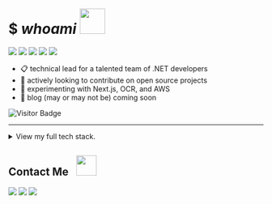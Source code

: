 # $ _whoami_ <img src="https://mariajandersen.com/wp-content/uploads/2019/03/gladkunde_gif.gif" width="50">

<a href="#"><img src="https://img.shields.io/badge/Full%20Stack-Developer-white?style=flat-square"></a>
<a href="#"><img src="https://img.shields.io/badge/DevOps-Engineer-white?style=flat-square"></a>
<a href="#"><img src="https://img.shields.io/badge/Cloud%20Systems-Architect-white?style=flat-square"></a>
<a href="#"><img src="https://img.shields.io/badge/Open%20Source-Advocate-white?style=flat-square"></a>
<a href="#"><img src="https://img.shields.io/badge/Clean%20Code-Fanatic-white?style=flat-square"></a>

- :clipboard: technical lead for a talented team of .NET developers
- :telescope: actively looking to contribute on open source projects
- :seedling: experimenting with Next.js, OCR, and AWS
- :speech_balloon: blog (may or may not be) coming soon

![Visitor Badge](https://visitor-badge.laobi.icu/badge?page_id=brignano.brignano)

---

<details>
  <summary>View my full tech stack.</summary>
  <br/>
 <table>
  <tr>
   <td>syntax</td>
   <td>
    <a href="#"><img src="https://img.shields.io/badge/-JavaScript-F7DF1E?style=flat-square&logo=javascript&logoColor=black"/></a>
    <a href="#"><img src="https://img.shields.io/badge/-TypeScript-007ACC?style=flat-square&logo=typescript"/></a>
    <a href="#"><img src="https://img.shields.io/badge/-Python-3776AB?style=flat-square&logo=Python&logoColor=white"/>
    <a href="#"><img src="https://img.shields.io/badge/-C%20Sharp-00599C?style=flat-square&logo=c%20sharp"/></a>
    <a href="#"><img src="https://img.shields.io/badge/-.NET-5C2D91?style=flat-square&logo=.net"/></a>
    <a href="#"><img src="https://img.shields.io/badge/-Java-007396?style=flat-square&logo=java&logoColor=white"/></a>
    <a href="#"><img src="https://img.shields.io/badge/-HTML5-E34F26?style=flat-square&logo=html5&logoColor=white"/></a>
    <a href="#"><img src="https://img.shields.io/badge/-CSS3-1572B6?style=flat-square&logo=css3"/></a>
    <a href="#"><img src="https://img.shields.io/badge/-Sass-CC6699?style=flat-square&logo=sass&logoColor=white"/></a>
    <a href="#"><img src="https://img.shields.io/badge/-Markdown-black?style=flat-square&logo=markdown&logoColor=white"/></a>
  </td>
  </tr>
  <tr>
     <td>frameworks</td>
      <td>
       <a href="#"><img src="https://img.shields.io/badge/-React-61DAFB?style=flat-square&logo=react&logoColor=black"/></a>
       <a href="#"><img src="https://img.shields.io/badge/-Angular-DD0031?style=flat-square&logo=Angular"/></a>
       <a href="#"><img src="https://img.shields.io/badge/-Bootstrap-563D7C?style=flat-square&logo=bootstrap"/></a>
       <a href="#"><img src="https://img.shields.io/badge/-Node.js-339933?style=flat-square&logo=Node.js&logoColor=white"/></a>
       <a href="#"><img src="https://img.shields.io/badge/-Vue.js-4FC08D?style=flat-square&logo=vue.js&logoColor=white"/></a>
       <a href="#"><img src="https://img.shields.io/badge/-jQuery-0769AD?style=flat-square&logo=jquery&logoColor=white"/></a>
       <a href="#"><img src="https://img.shields.io/badge/-Django-092E20?style=flat-square&logo=django&logoColor=white"/></a>
       <a href="#"><img src="https://img.shields.io/badge/-Flask-black?style=flat-square&logo=flask&logoColor=white"/></a>
       <a href="#"><img src="https://img.shields.io/badge/-Spring-6DB33F?style=flat-square&logo=spring&logoColor=white"/></a>
       <a href="#"><img src="https://img.shields.io/badge/-Swagger-85EA2D?style=flat-square&logo=swagger&logoColor=black"/></a>
     </td>
  </tr>
  <tr>
     <td>databases</td>
      <td>
       <a href="#"><img src="https://img.shields.io/badge/-MongoDB-47A248?style=flat-square&logo=mongodb&logoColor=white"/></a>
       <a href="#"><img src="https://img.shields.io/badge/-MySQL-4479A1?style=flat-square&logo=mysql&logoColor=white"/></a>
       <a href="#"><img src="https://img.shields.io/badge/-Microsoft%20SQL%20Server-CC2927?style=flat-square&logo=microsoft-sql-server&logoColor=white"/></a>
       <a href="#"><img src="https://img.shields.io/badge/-Oracle-F80000?style=flat-square&logo=oracle&logoColor=white"/></a>
     </td>
  </tr>
  <tr>
     <td>servers</td>
      <td>
       <a href="#"><img src="https://img.shields.io/badge/-Digital%20Ocean-darkblue?style=flat-square&logo=digitalocean"/></a>
       <a href="#"><img src="https://img.shields.io/badge/-Amazon%20AWS-232F3E?style=flat-square&logo=amazon-aws"/></a>
       <a href="#"><img src="https://img.shields.io/badge/-Google%20Cloud-4285F4?style=flat-square&logo=google-cloud&logoColor=white"/></a>
       <a href="#"><img src="https://img.shields.io/badge/-Red%20Hat%20Open%20Shift-EE0000?style=flat-square&logo=Red-Hat-Open-Shift"/></a>
       <a href="#"><img src="https://img.shields.io/badge/-Firebase-FFCA28?style=flat-square&logo=firebase&logoColor=black"/></a>
       <a href="#"><img src="https://img.shields.io/badge/-nginx-269539?style=flat-square&logo=nginx&logoColor=white"/></a>
       <a href="#"><img src="https://img.shields.io/badge/-Apache-D22128?style=flat-square&logo=apache&logoColor=white"/></a>
     </td>
  </tr>
  <tr>
     <td>devops</td>
      <td>
       <a href="#"><img src="https://img.shields.io/badge/-Git-F05032?style=flat-square&logo=git&logoColor=white"/></a>
       <a href="#"><img src="https://img.shields.io/badge/-GitHub-181717?style=flat-square&logo=github&logoColor=white"/></a>
       <a href="#"><img src="https://img.shields.io/badge/-GitLab-FCA121?style=flat-square&logo=gitlab&logoColor=white"/></a>
       <a href="#"><img src="https://img.shields.io/badge/-Jenkins-D24939?style=flat-square&logo=jenkins&logoColor=white"/></a>
       <a href="#"><img src="https://img.shields.io/badge/-SonarQube-4E9BCD?style=flat-square&logo=sonarqube&logoColor=white"/></a>
       <a href="#"><img src="https://img.shields.io/badge/-Subversion-809CC9?style=flat-square&logo=subversion&logoColor=white"/></a>
       <a href="#"><img src="https://img.shields.io/badge/-Azure%20DevOps-0078D7?style=flat-square&logo=azure-devops&logoColor=white"/></a>
     </td>
  </tr>
  <tr>
     <td>tools</td>
      <td>
       <a href="#"><img src="https://img.shields.io/badge/-Docker-2496ED?style=flat-square&logo=docker&logoColor=white"/></a>
       <a href="#"><img src="https://img.shields.io/badge/-Visual%20Studio%20Code-4E9BCD?style=flat-square&logo=visual-studio-code&logoColor=white"/></a>
       <a href="#"><img src="https://img.shields.io/badge/-Visual%20Studio-5C2D91?style=flat-square&logo=visual-studio&logoColor=white"/></a>
       <a href="#"><img src="https://img.shields.io/badge/-SonarLint-CC2026?style=flat-square&logo=sonarlint&logoColor=white"/></a>
       <a href="#"><img src="https://img.shields.io/badge/-WebStorm-black?style=flat-square&logo=webstorm&logoColor=white"/></a>
       <a href="#"><img src="https://img.shields.io/badge/-IntelliJ%20IDEA-black?style=flat-square&logo=intellij-idea&logoColor=white"/></a>
       <a href="#"><img src="https://img.shields.io/badge/-PyCharm-black?style=flat-square&logo=pycharm&logoColor=white"/></a>
       <a href="#"><img src="https://img.shields.io/badge/-Eclipse%20IDE-2C2255?style=flat-square&logo=eclipse-ide&logoColor=white"/></a>
       <a href="#"><img src="https://img.shields.io/badge/-Atom-66595C?style=flat-square&logo=atom&logoColor=white"/></a>
       <a href="#"><img src="https://img.shields.io/badge/-Jupyter-F37626?style=flat-square&logo=jupyter&logoColor=white"/></a>
       <a href="#"><img src="https://img.shields.io/badge/-Postman-FF6C37?style=flat-square&logo=postman&logoColor=white"/></a>
       <a href="#"><img src="https://img.shields.io/badge/-Apache%20Maven-C71A36?style=flat-square&logo=apache-maven&logoColor=white"/></a>
       <a href="#"><img src="https://img.shields.io/badge/-Gradle-02303A?style=flat-square&logo=gradle&logoColor=white"/></a>
       <a href="#"><img src="https://img.shields.io/badge/-Dynatrace-1496FF?style=flat-square&logo=dynatrace&logoColor=white"/></a>
       <a href="#"><img src="https://img.shields.io/badge/-Lighthouse-F44B21?style=flat-square&logo=lighthouse&logoColor=white"/></a>
       <a href="#"><img src="https://img.shields.io/badge/-Powershell-5391FE?style=flat-square&logo=powershell&logoColor=white"/></a>
       <a href="#"><img src="https://img.shields.io/badge/-Vagrant-1563FF?style=flat-square&logo=vagrant&logoColor=white"/></a>
       <a href="#"><img src="https://img.shields.io/badge/-Homebrew-FBB040?style=flat-square&logo=homebrew&logoColor=black"/></a>
     </td>
  </tr>
  <tr>
     <td>systems</td>
      <td>
       <a href="#"><img src="https://img.shields.io/badge/-MacOS-999?style=flat-square&logo=apple&logoColor=white"/></a>
       <a href="#"><img src="https://img.shields.io/badge/-Windows-0078D6?style=flat-square&logo=windows&logoColor=white"/></a>
       <a href="#"><img src="https://img.shields.io/badge/-Ubuntu-E95420?style=flat-square&logo=ubuntu&logoColor=white"/></a>
       <a href="#"><img src="https://img.shields.io/badge/-Debian-A81D33?style=flat-square&logo=debian&logoColor=white"/></a>
       <a href="#"><img src="https://img.shields.io/badge/-Raspberry%20Pi-C51A4A?style=flat-square&logo=Raspberry-Pi"/></a>
       <a href="#"><img src="https://img.shields.io/badge/-iPhone-black?style=flat-square&logo=ios&logoColor=white"/></a>
       <a href="#"><img src="https://img.shields.io/badge/-Android-3DDC84?style=flat-square&logo=android&logoColor=white"/></a>
     </td>
  </tr>
 </table>
</details>

## Contact Me &nbsp; <img src="https://infoodmarketing.com/wp-content/uploads/2017/02/InboxSmall3.gif" width="40"></img>

<a href="https://linkedin.com/in/brignano" alt="Linkedin Badge"><img src="https://img.shields.io/badge/-brignano-white?style=flat-square&logo=Linkedin&logoColor=grey&link=https://linkedin.com/in/brignano"/></a> 
<a href="https://twitter.com/brignano_" alt="Twitter Badge"><img src="https://img.shields.io/badge/-@brignano__-white?style=flat-square&logo=twitter&logoColor=grey&link=https://twitter.com/brignano_"/></a> 
<a href="mailto:anthonybrignano@gmail.com" alt="Gmail Badge"><img src="https://img.shields.io/badge/-anthonybrignano@gmail.com-white?style=flat-square&logo=Gmail&logoColor=grey&link=mailto:anthonybrignano@gmail.com)"/></a>
